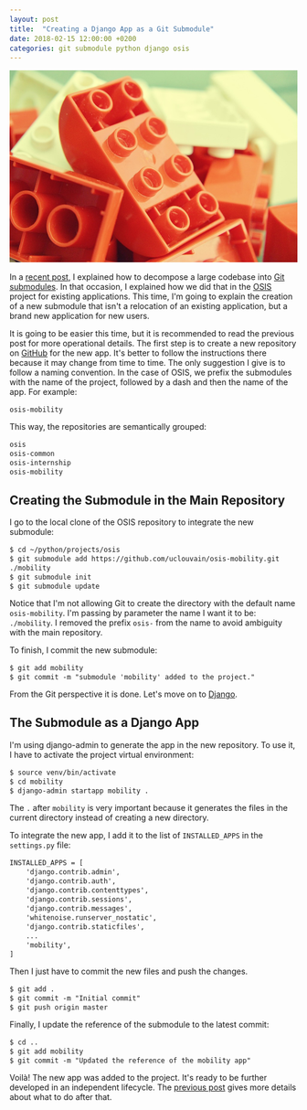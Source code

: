 ```yaml
---
layout: post
title:  "Creating a Django App as a Git Submodule"
date: 2018-02-15 12:00:00 +0200
categories: git submodule python django osis
---
```


![Lego bricks](/images/posts/creating-git-submodules.jpg)

In a [recent post][previous-post], I explained how to decompose a large codebase into [Git submodules][git-submodule]. In that occasion, I explained how we did that in the [OSIS] project for existing applications. This time, I'm going to explain the creation of a new submodule that isn't a relocation of an existing application, but a brand new application for new users.

<!-- more -->

It is going to be easier this time, but it is recommended to read the previous post for more operational details. The first step is to create a new repository on [GitHub] for the new app. It's better to follow the instructions there because it may change from time to time. The only suggestion I give is to follow a naming convention. In the case of OSIS, we prefix the submodules with the name of the project, followed by a dash and then the name of the app. For example:

    osis-mobility

This way, the repositories are semantically grouped:

    osis
    osis-common
    osis-internship
    osis-mobility

## Creating the Submodule in the Main Repository

I go to the local clone of the OSIS repository to integrate the new submodule:

    $ cd ~/python/projects/osis
    $ git submodule add https://github.com/uclouvain/osis-mobility.git ./mobility
    $ git submodule init
    $ git submodule update

Notice that I'm not allowing Git to create the directory with the default name `osis-mobility`. I'm passing by parameter the name I want it to be: `./mobility`. I removed the prefix `osis-` from the name to avoid ambiguity with the main repository.

To finish, I commit the new submodule:

    $ git add mobility
    $ git commit -m "submodule 'mobility' added to the project."

From the Git perspective it is done. Let's move on to [Django].

## The Submodule as a Django App

I'm using django-admin to generate the app in the new repository. To use it, I have to activate the project virtual environment:

    $ source venv/bin/activate
    $ cd mobility
    $ django-admin startapp mobility .

The `.` after `mobility` is very important because it generates the files in the current directory instead of creating a new directory.

To integrate the new app, I add it to the list of `INSTALLED_APPS` in the `settings.py` file:

    INSTALLED_APPS = [
        'django.contrib.admin',
        'django.contrib.auth',
        'django.contrib.contenttypes',
        'django.contrib.sessions',
        'django.contrib.messages',
        'whitenoise.runserver_nostatic',
        'django.contrib.staticfiles',
        ...
        'mobility',
    ]

Then I just have to commit the new files and push the changes.

    $ git add .
    $ git commit -m "Initial commit"
    $ git push origin master

Finally, I update the reference of the submodule to the latest commit:

    $ cd ..
    $ git add mobility
    $ git commit -m "Updated the reference of the mobility app"

Voilà! The new app was added to the project. It's ready to be further developed in an independent lifecycle. The [previous post][previous-post] gives more details about what to do after that.

[Django]: https://www.djangoproject.org
[Github]: https://www.github.com
[git-submodule]: https://git-scm.com/docs/git-submodule
[OSIS]: https://github.com/uclouvain/osis
[previous-post]: http://www.hildeberto.com/2017/10/decomposing-into-git-submodules.html
[Python]: https://www.python.org
